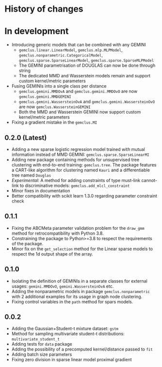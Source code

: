 # History of changes

# In development

+ Introducing generic models that can be combined with any GEMINI
  + `gemclus.linear.LinearModel`, `gemclus.mlp.MLPModel`, `gemclus.nonparametric.CategoricalModel`,
    `gemclus.sparse.SparseLinearModel`, `gemclus.sparse.SparseMLPModel`
  + The GEMINI parametrisation of DOUGLAS can now be done through string
  + The dedicated MMD and Wasserstein models remain and support custom kernel/metric parameters
+ Fusing GEMINIs into a single class per distance
  + `gemclus.gemini.MMDOvA` and `gemclus.gemini.MMDOvO` are now `gemclus.gemini.MMDGEMINI`
  + `gemclus.gemini.WassersteinOvA` and `gemclus.gemini.WassersteinOvO` are now `gemclus.WassersteinGEMINI`
  + Both the MMD and Wasserstein GEMINI now support custom kernel/metric parameters
+ Fixing a gradient mistake in the `gemclus.MI`

## 0.2.0 (Latest)

+ Adding a new sparse logistic regression model trained with mutual information instead of MMD GEMINI: `gemclus.sparse.SparseLinearMI`
+ Adding new package containing methods for unsupervised tree clustering with end-to-end training: `gemclus.tree`. The package features a CART-like algorithm for clustering named `Kauri` and a differentiable tree named `Douglas`
+ *Experimental*: A method for adding constraints of type must-link cannot-link to discriminative models: `gemclus.add_mlcl_constraint`
+ Minor fixes in documentation
+ Better compatibility with scikit learn 1.3.0 regarding parameter constraint check

## 0.1.1

+ Fixing the ABCMeta parameter validation problem for the `draw_gmm` method for retrocompatibility with Python 3.8.
+ Constraining the package to Python>=3.8 to respect the requirements of the package.
+ Minor fix on the `get_selection` method for the Linear sparse models to respect the 1d output shape of the array.

## 0.1.0

+ Isolating the definition of GEMINIs in a separate classes for external usages: `gemini.MMDOvO`, `gemini.WassersteinOvA` etc.
+ Adding the nonparametric models in package `gemclus.nonparametric` with 2 additional examples for its usage in graph node clustering.
+ Fixing control variables in the `path` method for spars models.

## 0.0.2

+ Adding the Gaussian+Student-t mixture dataset: `gstm`
+ Method for sampling multivariate student-t distributions: `multivariate_student_t`
+ Adding tests for `data` package
+ Adding the possibility of a precomputed kernel/distance passed to `fit`
+ Adding batch size parameters
+ Fixing zero division in sparse linear model proximal gradient